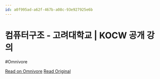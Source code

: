 ```yaml
---
id: a0f995ad-a62f-467b-a08c-93e927925e6b
---
```


# 컴퓨터구조 - 고려대학교 | KOCW 공개 강의
#Omnivore

[Read on Omnivore](https://omnivore.app/me/kocw-18d9e7555ab)
[Read Original](http://www.kocw.net/home/cview.do?kemId=1349152&mty=p)

